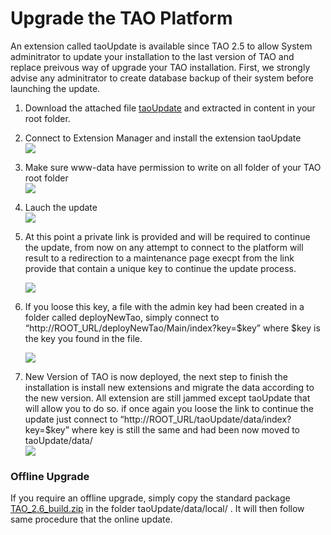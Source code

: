 <!--
parent:
    title: Installation_and_Upgrading
author:
    - 'Lionel Lecaque'
created_at: '2015-04-16 08:04:18'
updated_at: '2015-04-16 08:04:35'
tags:
    - 'Installation and Upgrading'
-->

Upgrade the TAO Platform
========================

An extension called taoUpdate is available since TAO 2.5 to allow System adminitrator to update your installation to the last version of TAO and replace preivous way of upgrade your TAO installation. First, we strongly advise any adminitrator to create database backup of their system before launching the update.

1.  Download the attached file [taoUpdate](http://releases.taotesting.com/taoUpdate2.5-2.6.zip) and extracted in content in your root folder.
2.  Connect to Extension Manager and install the extension taoUpdate<br/>
    ![](http://forge.taotesting.com/attachments/download/2568/S%C3%A9lection_045.png)
3.  Make sure www-data have permission to write on all folder of your TAO root folder<br/>
    ![](http://forge.taotesting.com/attachments/download/2567/S%C3%A9lection_046.png)
4.  Lauch the update<br/>
    ![](http://forge.taotesting.com/attachments/download/2566/S%C3%A9lection_047.png)
5.  At this point a private link is provided and will be required to continue the update, from now on any attempt to connect to the platform will result to a redirection to a maintenance page execpt from the link provide that contain a unique key to continue the update process.<br/>

    ![](http://forge.taotesting.com/attachments/download/2570/S%C3%A9lection_048.png)
6.  If you loose this key, a file with the admin key had been created in a folder called deployNewTao, simply connect to “http://ROOT\_URL/deployNewTao/Main/index?key=\$key” where \$key is the key you found in the file.<br/>

    ![](http://forge.taotesting.com/attachments/download/2571/S%C3%A9lection_049.png)
7.  New Version of TAO is now deployed, the next step to finish the installation is install new extensions and migrate the data according to the new version. All extension are still jammed except taoUpdate that will allow you to do so. if once again you loose the link to continue the update just connect to “http://ROOT\_URL/taoUpdate/data/index?key=\$key” where key is still the same and had been now moved to taoUpdate/data/<br/>
    ![](http://forge.taotesting.com/attachments/download/2573/S%C3%A9lection_050.png)

### Offline Upgrade

If you require an offline upgrade, simply copy the standard package [TAO\_2.6\_build.zip](http://releases.taotesting.com/TAO_2.6_build.zip) in the folder taoUpdate/data/local/ . It will then follow same procedure that the online update.

